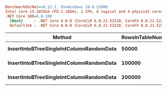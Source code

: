 ``` ini

BenchmarkDotNet=v0.12.1, OS=Windows 10.0.22000
Intel Core i5-1035G4 CPU 1.10GHz, 1 CPU, 8 logical and 4 physical cores
.NET Core SDK=6.0.100
  [Host]     : .NET Core 6.0.0 (CoreCLR 6.0.21.52210, CoreFX 6.0.21.52210), X64 RyuJIT
  DefaultJob : .NET Core 6.0.0 (CoreCLR 6.0.21.52210, CoreFX 6.0.21.52210), X64 RyuJIT


```
|                                   Method | RowsInTableNumber |     Mean |    Error |   StdDev |
|----------------------------------------- |------------------ |---------:|---------:|---------:|
| **InsertIntoBTreeSingleIntColumnRandomData** |             **50000** | **154.1 ms** |  **7.68 ms** | **22.65 ms** |
| **InsertIntoBTreeSingleIntColumnRandomData** |            **100000** | **311.8 ms** |  **9.21 ms** | **26.72 ms** |
| **InsertIntoBTreeSingleIntColumnRandomData** |            **200000** | **679.7 ms** | **17.52 ms** | **49.71 ms** |
